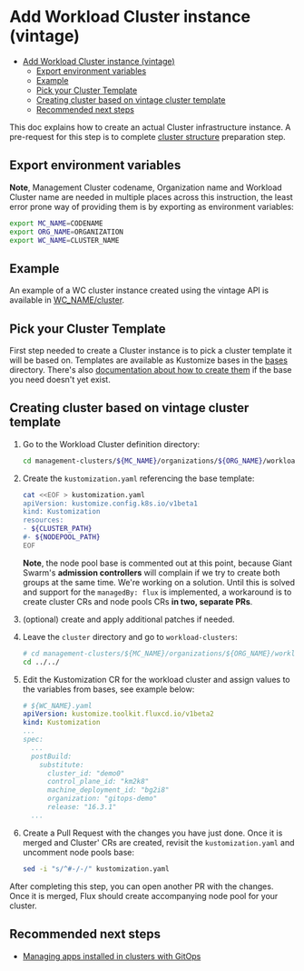 # Add Workload Cluster instance (vintage)

- [Add Workload Cluster instance (vintage)](#add-workload-cluster-instance-vintage)
  - [Export environment variables](#export-environment-variables)
  - [Example](#example)
  - [Pick your Cluster Template](#pick-your-cluster-template)
  - [Creating cluster based on vintage cluster template](#creating-cluster-based-on-vintage-cluster-template)
  - [Recommended next steps](#recommended-next-steps)

This doc explains how to create an actual Cluster infrastructure instance. A pre-request for this step is to complete
[cluster structure](./add_wc_structure.md) preparation step.

## Export environment variables

**Note**, Management Cluster codename, Organization name and Workload Cluster name are needed in multiple places across
this instruction, the least error prone way of providing them is by exporting as environment variables:

```sh
export MC_NAME=CODENAME
export ORG_NAME=ORGANIZATION
export WC_NAME=CLUSTER_NAME
```

## Example

An example of a WC cluster instance created using the vintage API is available in [WC_NAME/cluster](../management-clusters/MC_NAME/organizations/ORG_NAME/workload-clusters/WC_NAME/cluster/).

## Pick your Cluster Template

First step needed to create a Cluster instance is to pick a cluster template it will be based on. Templates are available
as Kustomize bases in the [bases](../bases/) directory. There's also
[documentation about how to create them](./add_wc_cluster_template.md) if the base you need doesn't yet exist.

## Creating cluster based on vintage cluster template

1. Go to the Workload Cluster definition directory:

    ```sh
    cd management-clusters/${MC_NAME}/organizations/${ORG_NAME}/workload-clusters/${WC_NAME}/cluster
    ```

1. Create the `kustomization.yaml` referencing the base template:

    ```sh
    cat <<EOF > kustomization.yaml
    apiVersion: kustomize.config.k8s.io/v1beta1
    kind: Kustomization
    resources:
    - ${CLUSTER_PATH}
    #- ${NODEPOOL_PATH}
    EOF
    ```

    **Note**, the node pool base is commented out at this point, because Giant Swarm's **admission controllers** will complain
    if we try to create both groups at the same time. We're working on a solution. Until this is solved and support for
    the `managedBy: flux` is implemented, a workaround is to create cluster CRs and node pools CRs **in two, separate PRs**.

1. (optional) create and apply additional patches if needed.

1. Leave the `cluster` directory and go to `workload-clusters`:

    ```sh
    # cd management-clusters/${MC_NAME}/organizations/${ORG_NAME}/workload-clusters
    cd ../../
    ```

1. Edit the Kustomization CR for the workload cluster and assign values to the variables from bases, see example below:

    ```yaml
    # ${WC_NAME}.yaml
    apiVersion: kustomize.toolkit.fluxcd.io/v1beta2
    kind: Kustomization
    ...
    spec:
      ...
      postBuild:
        substitute:
          cluster_id: "demo0"
          control_plane_id: "km2k8"
          machine_deployment_id: "bg2i8"
          organization: "gitops-demo"
          release: "16.3.1"
      ...
    ```

1. Create a Pull Request with the changes you have just done. Once it is merged and Cluster' CRs are created, revisit the
`kustomization.yaml` and uncomment node pools base:

    ```sh
    sed -i "s/^#-/-/" kustomization.yaml
    ```

After completing this step, you can open another PR with the changes. Once it is merged, Flux should create accompanying
node pool for your cluster.

## Recommended next steps

- [Managing apps installed in clusters with GitOps](./apps/README.md)
